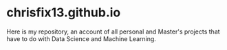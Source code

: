 # chrisfix13.github.io
Here is my repository, an account of all personal and Master's projects that have to do with Data Science and Machine Learning.
